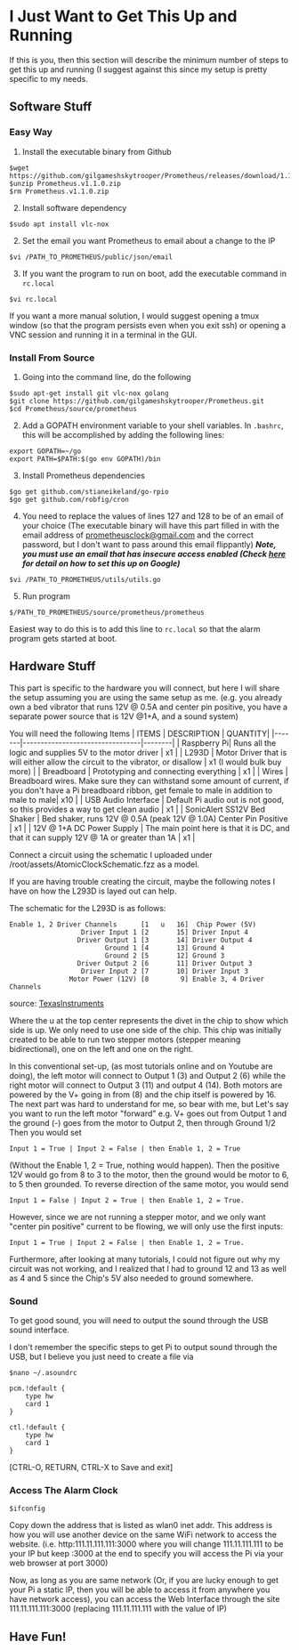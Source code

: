 # I Just Want to Get This Up and Running

If this is you, then this section will describe the minimum number of steps to get this up and running (I suggest against this since my setup is pretty specific to my needs.

## Software Stuff

### Easy Way

1. Install the executable binary from Github

```
$wget https://github.com/gilgameshskytrooper/Prometheus/releases/download/1.1.0/Prometheus.v1.1.0.zip
$unzip Prometheus.v1.1.0.zip
$rm Prometheus.v1.1.0.zip
```

2. Install software dependency

```
$sudo apt install vlc-nox
```

2. Set the email you want Prometheus to email about a change to the IP

```
$vi /PATH_TO_PROMETHEUS/public/json/email
```

3. If you want the program to run on boot, add the executable command in `rc.local`

```
$vi rc.local
```

If you want a more manual solution, I would suggest opening a tmux window (so that the program persists even when you exit ssh) or opening a VNC session and running it in a terminal in the GUI.

### Install From Source

1. Going into the command line, do the following

```
$sudo apt-get install git vlc-nox golang
$git clone https://github.com/gilgameshskytrooper/Prometheus.git
$cd Prometheus/source/prometheus
```

2. Add a GOPATH environment variable to your shell variables. In `.bashrc`, this will be accomplished by adding the following lines:

```
export GOPATH=~/go
export PATH=$PATH:$(go env GOPATH)/bin
```

3. Install Prometheus dependencies

```
$go get github.com/stianeikeland/go-rpio
$go get github.com/robfig/cron
```

4. You need to replace the values of lines 127 and 128 to be of an email of your choice (The executable binary will have this part filled in with the email address of prometheusclock@gmail.com and the correct password, but I don't want to pass around this email flippantly)
***Note, you must use an email that has insecure access enabled (Check [here](https://support.google.com/accounts/answer/6010255?hl=en) for detail on how to set this up on Google)***

```
$vi /PATH_TO_PROMETHEUS/utils/utils.go
```

5. Run program

```
$/PATH_TO_PROMETHEUS/source/prometheus/prometheus
```

Easiest way to do this is to add this line to `rc.local` so that the alarm program gets started at boot.


## Hardware Stuff
This part is specific to the hardware you will connect, but here I will share the setup assuming you are using the same setup as me. (e.g. you already own a bed vibrator that runs 12V @ 0.5A and center pin positive, you have a separate power source that is 12V @1+A, and a sound system)

You will need the following Items
| ITEMS | DESCRIPTION | QUANTITY|
|-------|---------------------------------|--------|
| Raspberry Pi| Runs all the logic and supplies 5V to the motor driver | x1 |
| L293D | Motor Driver that is will either allow the circuit to the vibrator, or disallow | x1 (I would bulk buy more) |
| Breadboard | Prototyping and connecting everything | x1 |
| Wires | Breadboard wires. Make sure they can withstand some amount of current, if you don't have a Pi breadboard ribbon, get female to male in addition to male to male| x10 |
| USB Audio Interface | Default Pi audio out is not good, so this provides a way to get clean audio | x1 |
| SonicAlert SS12V Bed Shaker | Bed shaker, runs 12V @ 0.5A (peak 12V @ 1.0A) Center Pin Positive | x1 |
| 12V @ 1+A DC Power Supply | The main point here is that it is DC, and that it can supply 12V @ 1A or greater than 1A | x1 |

Connect a circuit using the schematic I uploaded under /root/assets/AtomicClockSchematic.fzz as a model.

If you are having trouble creating the circuit, maybe the following notes I have on how the L293D is layed out can help.

The schematic for the L293D is as follows:

```
Enable 1, 2 Driver Channels      [1   u   16]  Chip Power (5V)
                  Driver Input 1 [2       15] Driver Input 4
                 Driver Output 1 [3       14] Driver Output 4
                        Ground 1 [4       13] Ground 4
                        Ground 2 [5       12] Ground 3
                 Driver Output 2 [6       11] Driver Output 3
                  Driver Input 2 [7       10] Driver Input 3
               Motor Power (12V) [8        9] Enable 3, 4 Driver Channels
```

source: [TexasInstruments](http://www.ti.com/lit/ds/symlink/l293.pdf)

Where the u at the top center represents the divet in the chip to show which side is up. We only need to use one side of the chip.
This chip was initially created to be able to run two stepper motors (stepper meaning bidirectional), one on the left and one on the right.

In this conventional set-up, (as most tutorials online and on Youtube are doing), the left motor will connect to Output 1 (3) and Output 2 (6) while the right motor will connect to Output 3 (11) and output 4 (14). Both motors are powered by the V+ going in from (8) and the chip itself is powered by 16. The next part was hard to understand for me, so bear with me, but Let's say you want to run the left motor "forward" e.g. V+ goes out from Output 1 and the ground (-) goes from the motor to Output 2, then through Ground 1/2 Then you would set 

```
Input 1 = True | Input 2 = False | then Enable 1, 2 = True
```

(Without the Enable 1, 2 = True, nothing would happen). Then the positive 12V would go from 8 to 3 to the motor, then the ground would be motor to 6, to 5 then grounded. To reverse direction of the same motor, you would send

```
Input 1 = False | Input 2 = True | then Enable 1, 2 = True.
```

However, since we are not running a stepper motor, and we only want "center pin positive" current to be flowing, we will only use the first inputs: 

```
Input 1 = True | Input 2 = False | then Enable 1, 2 = True.
```

Furthermore, after looking at many tutorials, I could not figure out why my circuit was not working, and I realized that I had to ground 12 and 13  as well as 4 and 5 since the Chip's 5V also needed to ground somewhere.

### Sound
To get good sound, you will need to output the sound through the USB sound interface.

I don't remember the specific steps to get Pi to output sound through the USB, but I believe you just need to create a file via

```
$nano ~/.asoundrc

pcm.!default {
    type hw
    card 1
}

ctl.!default {
    type hw
    card 1
}
```

[CTRL-O, RETURN, CTRL-X to Save and exit]

### Access The Alarm Clock

```
$ifconfig
```

Copy down the address that is listed as wlan0 inet addr. This address is how you will use another device on the same WiFi network to access the website. (i.e. http:111.11.111.111:3000 where you will change 111.11.111.111 to be your IP but keep :3000 at the end to specify you will access the Pi via your web browser at port 3000)

Now, as long as you are same network (Or, if you are lucky enough to get your Pi a static IP, then you will be able to access it from anywhere you have network access), you can access the Web Interface through the site 111.11.111.111:3000 (replacing 111.11.111.111 with the value of IP)

## Have Fun!
